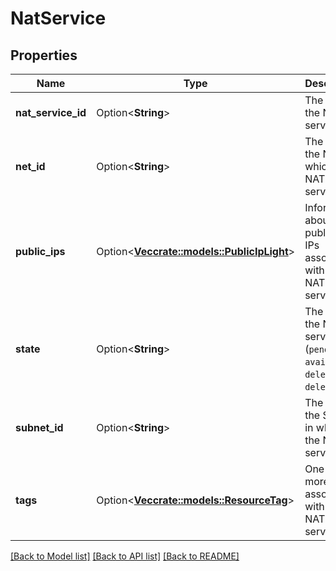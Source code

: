 # NatService

## Properties

Name | Type | Description | Notes
------------ | ------------- | ------------- | -------------
**nat_service_id** | Option<**String**> | The ID of the NAT service. | [optional]
**net_id** | Option<**String**> | The ID of the Net in which the NAT service is. | [optional]
**public_ips** | Option<[**Vec<crate::models::PublicIpLight>**](PublicIpLight.md)> | Information about the public IP or IPs associated with the NAT service. | [optional]
**state** | Option<**String**> | The state of the NAT service (`pending` \\| `available` \\| `deleting` \\| `deleted`). | [optional]
**subnet_id** | Option<**String**> | The ID of the Subnet in which the NAT service is. | [optional]
**tags** | Option<[**Vec<crate::models::ResourceTag>**](ResourceTag.md)> | One or more tags associated with the NAT service. | [optional]

[[Back to Model list]](../README.md#documentation-for-models) [[Back to API list]](../README.md#documentation-for-api-endpoints) [[Back to README]](../README.md)


